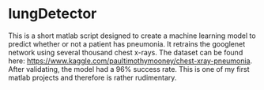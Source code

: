 # lungDetector
This is a short matlab script designed to create a machine learning model to predict whether or not a patient has pneumonia. It retrains the googlenet network using several thousand chest x-rays. The dataset can be found here: https://www.kaggle.com/paultimothymooney/chest-xray-pneumonia. After validating, the model had a 96% success rate. This is one of my first matlab projects and therefore is rather rudimentary.

